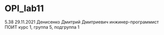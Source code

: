 # OPI_lab11
5.38 29.11.2021
Денисенко
Дмитрий
Дмитриевич
инжинер-программист
ПОИТ
курс 1, группа 5, подгруппа 1
